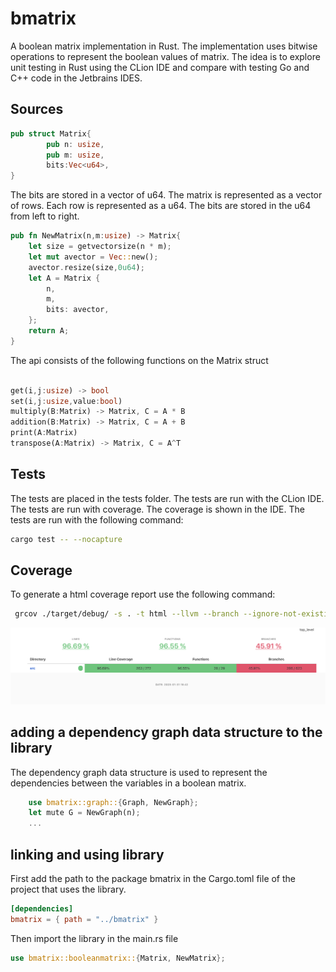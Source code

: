 # bmatrix
A boolean matrix implementation in Rust.  The implementation uses bitwise operations to represent 
the boolean values of matrix.  The idea is to explore unit testing in Rust using the CLion IDE and compare with testing 
Go and C++ code in the Jetbrains IDES.

## Sources
```rust
pub struct Matrix{
        pub n: usize,
        pub m: usize,
        bits:Vec<u64>,
}
```

The bits are stored in  a vector of u64.  The matrix is represented as a vector of rows.  Each row is represented as a u64.
The bits are stored in the u64 from left to right.  
```rust
pub fn NewMatrix(n,m:usize) -> Matrix{
    let size = getvectorsize(n * m);
    let mut avector = Vec::new();
    avector.resize(size,0u64);
    let A = Matrix {
        n,
        m,
        bits: avector,
    };
    return A;
}
```

The api consists of the following functions on the Matrix struct
```rust

get(i,j:usize) -> bool
set(i,j:usize,value:bool)
multiply(B:Matrix) -> Matrix, C = A * B
addition(B:Matrix) -> Matrix, C = A + B
print(A:Matrix)
transpose(A:Matrix) -> Matrix, C = A^T
```

## Tests
The tests are placed in the tests folder.  The tests are run with the CLion IDE.  The tests are run with coverage.  The coverage
is shown in the IDE.  The tests are run with the following command:
```bash 
cargo test -- --nocapture
```

## Coverage
To generate a html coverage report use the following command:
```bash
 grcov ./target/debug/ -s . -t html --llvm --branch --ignore-not-existing -o ./target/debug/coverage/
```

![Coverage report](coverage.png)


## adding a dependency graph data structure to the library
The dependency graph data structure is used to represent the dependencies between the variables in a boolean matrix.
```rust
    use bmatrix::graph::{Graph, NewGraph};
    let mute G = NewGraph(n);
    ...
```

## linking and using library
First add the path to the package bmatrix in the Cargo.toml file of the project that uses the library.
```toml
[dependencies]
bmatrix = { path = "../bmatrix" }

```
Then import the library in the main.rs file
```rust
use bmatrix::booleanmatrix::{Matrix, NewMatrix};
```


